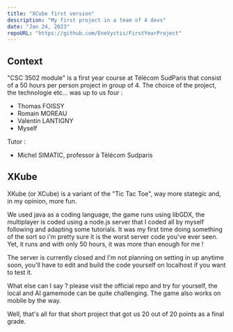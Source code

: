 ```yaml
---
title: "XCube first version"
description: "My first project in a team of 4 devs"
date: "Jan 24, 2023"
repoURL: "https://github.com/EneVyctis/FirstYearProject"
---
```

## Context

"CSC 3502 module" is a first year course at Télécom SudParis that consist of a 50 hours per person project in group of 4. The choice of the project, the technologie etc... was up to us four :

- Thomas FOISSY
- Romain MOREAU
- Valentin LANTIGNY
- Myself

Tutor :

- Michel SIMATIC, professor à Télécom Sudparis

## XKube

XKube (or XCube) is a variant of the "Tic Tac Toe", way more stategic and, in my opinion, more fun.

We used java as a coding language, the game runs using libGDX, the multiplayer is coded using a node.js server that I coded all by myself following and adapting some tutorials. It was my first time doing something of the sort so i'm pretty sure it is the worst server code you've ever seen. Yet, it runs and with only 50 hours, it was more than enough for me !

The server is currently closed and I'm not planning on setting in up anytime soon, you'll have to edit and build the code yourself on localhost if you want to test it.

What else can I say ? please visit the official repo and try for yourself, the local and AI gamemode can be quite challenging. The game also works on mobile by the way.

Well, that's all for that short project that got us 20 out of 20 points as a final grade.
